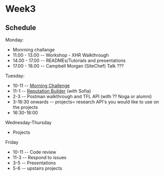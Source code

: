 # Week3




## Schedule
Monday: 
* Monrning challange
* 11.00 - 13.00 -- Workshop - XHR Walkthrough 
* 14.00 - 17.00 -- READMEs/Tutorials and presentations
* 17.00 - 18.00 -- Campbell Morgan (SiteChef) Talk ???

Tuesday:
* 10-11 -- [Morning Challenge](https://repl.it/C0n0/0)
* 11-1 -- [Reputation Builder](https://github.com/tormod17/Reputation-Builder) (with Sofia)
* 2-3 -- Postman walkthrough and TFL API (with ?? Noga or alumni)
* 3-16:30 onwards -- projects= research API's you would like to use on the projects
* 16:30-18:00 

Wednesday-Thursday
* Projects

Friday
* 10-11 -- Code review
* 11-3 -- Respond to issues
* 3-5 -- Presentations
* 5-6 -- upstairs projects